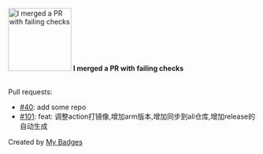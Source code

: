 <img src="https://my-badges.github.io/my-badges/this-is-fine.png" alt="I merged a PR with failing checks" title="I merged a PR with failing checks" width="128">
<strong>I merged a PR with failing checks</strong>
<br><br>

Pull requests:

- <a href="https://github.com/opsre/awesome-ops/pull/40">#40</a>: add some repo
- <a href="https://github.com/opsre/WatchAlert/pull/101">#101</a>: feat: 调整action打镜像,增加arm版本,增加同步到ali仓库,增加release的自动生成


Created by <a href="https://github.com/my-badges/my-badges">My Badges</a>
